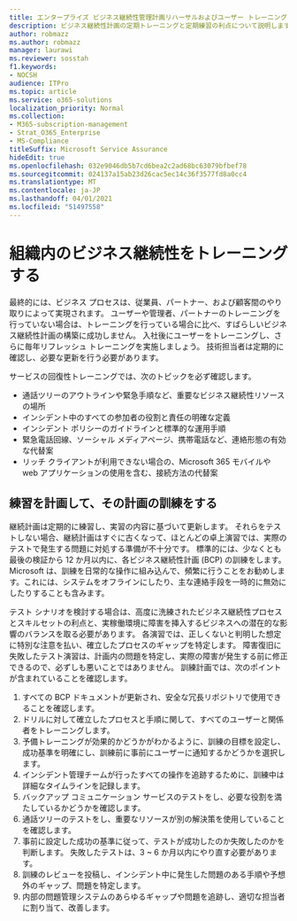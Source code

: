 ```yaml
---
title: エンタープライズ ビジネス継続性管理計画リハーサルおよびユーザー トレーニング
description: ビジネス継続性計画の定期トレーニングと定期練習の利点について説明します。
author: robmazz
ms.author: robmazz
manager: laurawi
ms.reviewer: sosstah
f1.keywords:
- NOCSH
audience: ITPro
ms.topic: article
ms.service: o365-solutions
localization_priority: Normal
ms.collection:
- M365-subscription-management
- Strat_O365_Enterprise
- MS-Compliance
titleSuffix: Microsoft Service Assurance
hideEdit: true
ms.openlocfilehash: 032e9046db5b7cd6bea2c2ad68bc63079bfbef78
ms.sourcegitcommit: 024137a15ab23d26cac5ec14c36f3577fd8a0cc4
ms.translationtype: MT
ms.contentlocale: ja-JP
ms.lasthandoff: 04/01/2021
ms.locfileid: "51497558"
---
```

# <a name="train-for-business-continuity-in-your-organization"></a>組織内のビジネス継続性をトレーニングする

最終的には、ビジネス プロセスは、従業員、パートナー、および顧客間のやり取りによって実現されます。 ユーザーや管理者、パートナーのトレーニングを行っていない場合は、トレーニングを行っている場合に比べ、すばらしいビジネス継続性計画の構築に成功しません。 入社後にユーザーをトレーニングし、さらに毎年リフレッシュ トレーニングを実施しましょう。 技術担当者は定期的に確認し、必要な更新を行う必要があります。

サービスの回復性トレーニングでは、次のトピックを必ず確認します。

- 通話ツリーのアウトラインや緊急手順など、重要なビジネス継続性リソースの場所
- インシデント中のすべての参加者の役割と責任の明確な定義
- インシデント ポリシーのガイドラインと標準的な運用手順
- 緊急電話回線、ソーシャル メディアページ、携帯電話など、連絡形態の有効な代替案
- リッチ クライアントが利用できない場合の、Microsoft 365 モバイルや web アプリケーションの使用を含む、接続方法の代替案

## <a name="plan-the-exercise-and-exercise-the-plan"></a>練習を計画して、その計画の訓練をする

継続計画は定期的に練習し、実習の内容に基づいて更新します。 それらをテストしない場合、継続計画はすぐに古くなって、ほとんどの卓上演習では、実際のテストで発生する問題に対処する準備が不十分です。 標準的には、少なくとも最後の検証から 12 か月以内に、各ビジネス継続性計画 (BCP) の訓練をします。 Microsoft は、訓練を日常的な操作に組み込んで、頻繁に行うことをお勧めします。これには、システムをオフラインにしたり、主な連絡手段を一時的に無効にしたりすることも含みます。  

テスト シナリオを検討する場合は、高度に洗練されたビジネス継続性プロセスとスキルセットの利点と、実稼働環境に障害を挿入するビジネスへの潜在的な影響のバランスを取る必要があります。
各演習では、正しくないと判明した想定に特別な注意を払い、確立したプロセスのギャップを特定します。 障害復旧に失敗したテスト演習は、計画内の問題を特定し、実際の障害が発生する前に修正できるので、必ずしも悪いことではありません。 訓練計画では、次のポイントが含まれていることを確認します。

1. すべての BCP ドキュメントが更新され、安全な冗長リポジトリで使用できることを確認します。
2. ドリルに対して確立したプロセスと手順に関して、すべてのユーザーと関係者をトレーニングします。
3. 予備トレーニングが効果的かどうかがわかるように、訓練の目標を設定し、成功基準を明確にし、訓練前に事前にユーザーに通知するかどうかを選択します。
4. インシデント管理チームが行ったすべての操作を追跡するために、訓練中は詳細なタイムラインを記録します。
5. バックアップ コミュニケーション サービスのテストをし、必要な役割を満たしているかどうかを確認します。
6. 通話ツリーのテストをし、重要なリソースが別の解決策を使用していることを確認します。
7. 事前に設定した成功の基準に従って、テストが成功したのか失敗したのかを判断します。 失敗したテストは、3 ~ 6 か月以内にやり直す必要があります。
8. 訓練のレビューを投稿し、インシデント中に発生した問題のある手順や予想外のギャップ、問題を特定します。
9. 内部の問題管理システムのあらゆるギャップや問題を追跡し、適切な担当者に割り当て、改善します。
